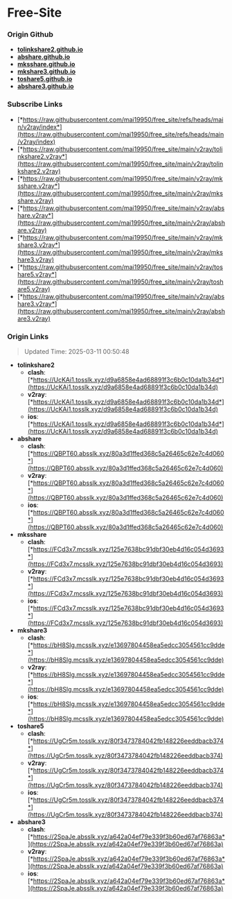 # Free-Site

### Origin Github

- [**tolinkshare2.github.io**](https://github.com/tolinkshare2/tolinkshare2.github.io)
- [**abshare.github.io**](https://github.com/abshare/abshare.github.io)
- [**mksshare.github.io**](https://github.com/mksshare/mksshare.github.io)
- [**mkshare3.github.io**](https://github.com/mkshare3/mkshare3.github.io)
- [**toshare5.github.io**](https://github.com/toshare5/toshare5.github.io)
- [**abshare3.github.io**](https://github.com/abshare3/abshare3.github.io)

### Subscribe Links

- [*https://raw.githubusercontent.com/mai19950/free_site/refs/heads/main/v2ray/index*](https://raw.githubusercontent.com/mai19950/free_site/refs/heads/main/v2ray/index)
- [*https://raw.githubusercontent.com/mai19950/free_site/main/v2ray/tolinkshare2.v2ray*](https://raw.githubusercontent.com/mai19950/free_site/main/v2ray/tolinkshare2.v2ray)
- [*https://raw.githubusercontent.com/mai19950/free_site/main/v2ray/mksshare.v2ray*](https://raw.githubusercontent.com/mai19950/free_site/main/v2ray/mksshare.v2ray)
- [*https://raw.githubusercontent.com/mai19950/free_site/main/v2ray/abshare.v2ray*](https://raw.githubusercontent.com/mai19950/free_site/main/v2ray/abshare.v2ray)
- [*https://raw.githubusercontent.com/mai19950/free_site/main/v2ray/mkshare3.v2ray*](https://raw.githubusercontent.com/mai19950/free_site/main/v2ray/mkshare3.v2ray)
- [*https://raw.githubusercontent.com/mai19950/free_site/main/v2ray/toshare5.v2ray*](https://raw.githubusercontent.com/mai19950/free_site/main/v2ray/toshare5.v2ray)
- [*https://raw.githubusercontent.com/mai19950/free_site/main/v2ray/abshare3.v2ray*](https://raw.githubusercontent.com/mai19950/free_site/main/v2ray/abshare3.v2ray)

### Origin Links

> Updated Time: 2025-03-11 00:50:48

- **tolinkshare2**
  - **clash**: [*https://UcKAi1.tosslk.xyz/d9a6858e4ad68891f3c6b0c10da1b34d*](https://UcKAi1.tosslk.xyz/d9a6858e4ad68891f3c6b0c10da1b34d)
  - **v2ray**: [*https://UcKAi1.tosslk.xyz/d9a6858e4ad68891f3c6b0c10da1b34d*](https://UcKAi1.tosslk.xyz/d9a6858e4ad68891f3c6b0c10da1b34d)
  - **ios**: [*https://UcKAi1.tosslk.xyz/d9a6858e4ad68891f3c6b0c10da1b34d*](https://UcKAi1.tosslk.xyz/d9a6858e4ad68891f3c6b0c10da1b34d)
- **abshare**
  - **clash**: [*https://QBPT60.absslk.xyz/80a3d1ffed368c5a26465c62e7c4d060*](https://QBPT60.absslk.xyz/80a3d1ffed368c5a26465c62e7c4d060)
  - **v2ray**: [*https://QBPT60.absslk.xyz/80a3d1ffed368c5a26465c62e7c4d060*](https://QBPT60.absslk.xyz/80a3d1ffed368c5a26465c62e7c4d060)
  - **ios**: [*https://QBPT60.absslk.xyz/80a3d1ffed368c5a26465c62e7c4d060*](https://QBPT60.absslk.xyz/80a3d1ffed368c5a26465c62e7c4d060)
- **mksshare**
  - **clash**: [*https://FCd3x7.mcsslk.xyz/125e7638bc91dbf30eb4d16c054d3693*](https://FCd3x7.mcsslk.xyz/125e7638bc91dbf30eb4d16c054d3693)
  - **v2ray**: [*https://FCd3x7.mcsslk.xyz/125e7638bc91dbf30eb4d16c054d3693*](https://FCd3x7.mcsslk.xyz/125e7638bc91dbf30eb4d16c054d3693)
  - **ios**: [*https://FCd3x7.mcsslk.xyz/125e7638bc91dbf30eb4d16c054d3693*](https://FCd3x7.mcsslk.xyz/125e7638bc91dbf30eb4d16c054d3693)
- **mkshare3**
  - **clash**: [*https://bH8Slg.mcsslk.xyz/e13697804458ea5edcc3054561cc9dde*](https://bH8Slg.mcsslk.xyz/e13697804458ea5edcc3054561cc9dde)
  - **v2ray**: [*https://bH8Slg.mcsslk.xyz/e13697804458ea5edcc3054561cc9dde*](https://bH8Slg.mcsslk.xyz/e13697804458ea5edcc3054561cc9dde)
  - **ios**: [*https://bH8Slg.mcsslk.xyz/e13697804458ea5edcc3054561cc9dde*](https://bH8Slg.mcsslk.xyz/e13697804458ea5edcc3054561cc9dde)
- **toshare5**
  - **clash**: [*https://UgCr5m.tosslk.xyz/80f3473784042fb148226eeddbacb374*](https://UgCr5m.tosslk.xyz/80f3473784042fb148226eeddbacb374)
  - **v2ray**: [*https://UgCr5m.tosslk.xyz/80f3473784042fb148226eeddbacb374*](https://UgCr5m.tosslk.xyz/80f3473784042fb148226eeddbacb374)
  - **ios**: [*https://UgCr5m.tosslk.xyz/80f3473784042fb148226eeddbacb374*](https://UgCr5m.tosslk.xyz/80f3473784042fb148226eeddbacb374)
- **abshare3**
  - **clash**: [*https://2SpaJe.absslk.xyz/a642a04ef79e339f3b60ed67af76863a*](https://2SpaJe.absslk.xyz/a642a04ef79e339f3b60ed67af76863a)
  - **v2ray**: [*https://2SpaJe.absslk.xyz/a642a04ef79e339f3b60ed67af76863a*](https://2SpaJe.absslk.xyz/a642a04ef79e339f3b60ed67af76863a)
  - **ios**: [*https://2SpaJe.absslk.xyz/a642a04ef79e339f3b60ed67af76863a*](https://2SpaJe.absslk.xyz/a642a04ef79e339f3b60ed67af76863a)
